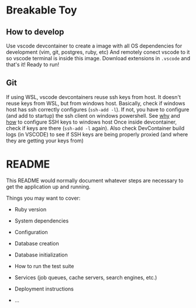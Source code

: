 # Breakable Toy

## How to develop

Use vscode devcontainer to create a image with all OS dependencies for development (vim, git, postgres, ruby, etc)
And remotely conect vscode to it so vscode terminal is inside this image.
Download extensions in `.vscode` and that's it! Ready to run!

## Git

If using WSL, vscode devcontainers reuse ssh keys from host.
It doesn't reuse keys from WSL, but from windows host.
Basically, check if windows host has ssh correctly configures (`ssh-add -l`).
If not, you have to configure (and add to startup) the ssh client on windows powershell.
See [why](https://stackoverflow.com/questions/70206554/share-ssh-keys-with-vs-code-devcontainer-running-with-dockers-wsl2-backend) and [how](https://learn.microsoft.com/en-us/windows-server/administration/openssh/openssh_keymanagement) to configure SSH keys to windows host
Once inside devcontainer, check if keys are there (`ssh-add -l` again). Also check DevContainer build logs (in VSCODE) to see if SSH keys are being properly proxied (and where they are getting your keys from)


# README

This README would normally document whatever steps are necessary to get the
application up and running.

Things you may want to cover:

* Ruby version

* System dependencies

* Configuration

* Database creation

* Database initialization

* How to run the test suite

* Services (job queues, cache servers, search engines, etc.)

* Deployment instructions

* ...
